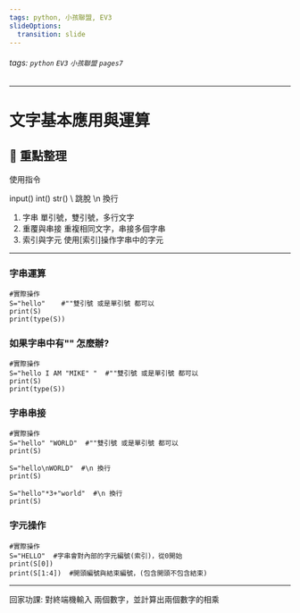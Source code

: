 ```yaml
---
tags: python, 小孩聯盟, EV3
slideOptions:
  transition: slide
---
```

###### tags: `python` `EV3` `小孩聯盟` `pages7`
---
# 文字基本應用與運算

## :memo: 重點整理
使用指令

input()
int()
str()
\ 跳脫
\n 換行

1. 字串
單引號，雙引號，多行文字
2. 重覆與串接
重複相同文字，串接多個字串
3. 索引與字元
使用[索引]操作字串中的字元

---
### 字串運算
```python=
#實際操作
S="hello"    #""雙引號 或是單引號 都可以
print(S)
print(type(S))
```
### 如果字串中有"" 怎麼辦?
```python=
#實際操作
S="hello I AM "MIKE" "  #""雙引號 或是單引號 都可以
print(S)
print(type(S))
```

### 字串串接
```python=
#實際操作
S="hello" "WORLD"  #""雙引號 或是單引號 都可以
print(S)

S="hello\nWORLD"  #\n 換行
print(S)

S="hello"*3+"world"  #\n 換行
print(S)

```

### 字元操作
```python=
#實際操作
S="HELLO"  #字串會對內部的字元編號(索引)，從0開始
print(S[0])
print(S[1:4])  #開頭編號與結束編號，(包含開頭不包含結束)
```






---
回家功課:
對終端機輸入 兩個數字，並計算出兩個數字的相乘


